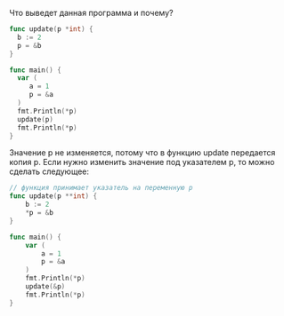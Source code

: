 Что выведет данная программа и почему?

```go
func update(p *int) {
  b := 2
  p = &b
}

func main() {
  var (
     a = 1
     p = &a
  )
  fmt.Println(*p)
  update(p)
  fmt.Println(*p)
}
```

Значение p не изменяется, потому что в функцию update передается копия p. 
Если нужно изменить значение под указателем p, то можно сделать следующее:
```go
// функция принимает указатель на переменную p
func update(p **int) {
	b := 2
	*p = &b
}

func main() {
	var (
		a = 1
		p = &a
	)
	fmt.Println(*p)
	update(&p)
	fmt.Println(*p)
}
```